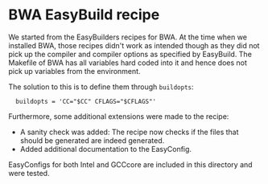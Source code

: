 # BWA EasyBuild recipe

We started from the EasyBuilders recipes for BWA. At the time when we installed
BWA, those recipes didn't work as intended though as they did not pick up the
compiler and compiler options as specified by EasyBuild. The Makefile of BWA
has all variables hard coded into it and hence does not pick up variables from
the environment.

The solution to this is to define them through `buildopts`:

`  buildopts = 'CC="$CC" CFLAGS="$CFLAGS"'`

Furthermore, some additional extensions were made to the recipe:
* A sanity check was added: The recipe now checks if the files that should
  be generated are indeed generated.
* Added additional documentation to the EasyConfig.

EasyConfigs for both Intel and GCCcore are included in this directory and were
tested.
